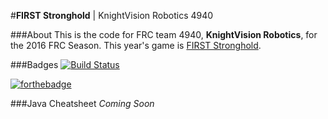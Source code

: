 #**FIRST Stronghold** |  KnightVision Robotics 4940

###About
  This is the code for FRC team 4940, **KnightVision Robotics**, for the 2016 FRC Season.
  This year's game is [FIRST Stronghold](http://www.firstinspires.org/sites/default/files/uploads/resource_library/frc/first-stronghold-game-onepage.pdf).
  
###Badges
  [![Build Status](https://travis-ci.com/KnightVision4940/FRC4940-FirstStronghold2016.svg?token=1ERtQy3mLgrZPiGFeQze&branch=master)](https://travis-ci.com/KnightVision4940/FRC4940-FirstStronghold2016)
 
  [![forthebadge](http://forthebadge.com/images/badges/designed-in-ms-paint.svg)](http://forthebadge.com)
  
###Java Cheatsheet
  _Coming Soon_
